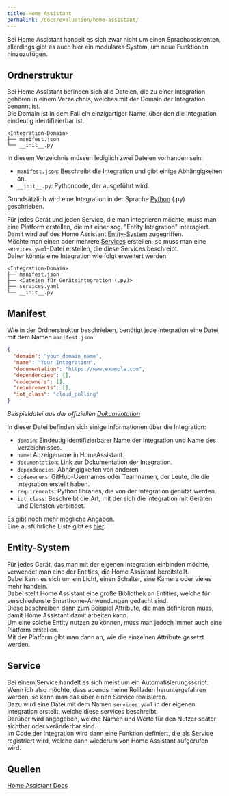 ```yaml
---
title: Home Assistant
permalink: /docs/evaluation/home-assistant/
---
```


Bei Home Assistant handelt es sich zwar nicht um einen Sprachassistenten, allerdings gibt es auch hier ein modulares System, um neue Funktionen hinzuzufügen.  


## Ordnerstruktur

Bei Home Assistant befinden sich alle Dateien, die zu einer Integration gehören in einem Verzeichnis, welches mit der Domain der Integration benannt ist.  
Die Domain ist in dem Fall ein einzigartiger Name, über den die Integration eindeutig identifizierbar ist.  

````
<Integration-Domain>   
├── manifest.json
└── __init__.py
````

In diesem Verzeichnis müssen lediglich zwei Dateien vorhanden sein:  

- ``manifest.json``: Beschreibt die Integration und gibt einige Abhängigkeiten an.
- ``__init__.py``: Pythoncode, der ausgeführt wird.  

Grundsätzlich wird eine Integration in der Sprache [Python](https://www.python.org/) (.py) geschrieben.


Für jedes Gerät und jeden Service, die man integrieren möchte, muss man eine Platform erstellen, die mit einer sog. "Entity Integration" interagiert.  
Damit wird auf des Home Assistant [Entity-System](#entity-system) zugegriffen.  
Möchte man einen oder mehrere [Services](#service) erstellen, so muss man eine ``services.yaml``-Datei erstellen, die diese Services beschreibt.  
Daher könnte eine Integration wie folgt erweitert werden:  

````
<Integration-Domain>   
├── manifest.json
├── <Dateien für Geräteintegration (.py)>
├── services.yaml
└── __init__.py
````

## Manifest

Wie in der Ordnerstruktur beschrieben, benötigt jede Integration eine Datei mit dem Namen ``manifest.json``.   

````json
{
  "domain": "your_domain_name",
  "name": "Your Integration",
  "documentation": "https://www.example.com",
  "dependencies": [],
  "codeowners": [],
  "requirements": [],
  "iot_class": "cloud_polling"
}
````
*Beispieldatei aus der offiziellen [Dokumentation](https://developers.home-assistant.io/docs/creating_integration_manifest/)*


In dieser Datei befinden sich einige Informationen über die Integration: 
- ``domain``: Eindeutig identifizierbarer Name der Integration und Name des Verzeichnisses.
- ``name``: Anzeigename in HomeAssistant.
- ``documentation``: Link zur Dokumentation der Integration.
- ``dependencies``:  Abhängigkeiten von anderen 
- ``codeowners``:  GitHub-Usernames oder Teamnamen, der Leute, die die Integration erstellt haben.
- ``requirements``:  Python libraries, die von der Integration genutzt werden.
- ``iot_class``:  Beschreibt die Art, mit der sich die Integration mit Geräten und Diensten verbindet.

Es gibt noch mehr mögliche Angaben.  
Eine ausführliche Liste gibt es [hier](https://developers.home-assistant.io/docs/creating_integration_manifest/).  

## Entity-System 

Für jedes Gerät, das man mit der eigenen Integration einbinden möchte, verwendet man eine der Entities, die Home Assistant bereitstellt.  
Dabei kann es sich um ein Licht, einen Schalter, eine Kamera oder vieles mehr handeln.  
Dabei stellt Home Assistant eine große Bibliothek an Entities, welche für verschiedenste Smarthome-Anwendungen gedacht sind.  
Diese beschreiben dann zum Beispiel Attribute, die man definieren muss, damit Home Assistant damit arbeiten kann.  
Um eine solche Entity nutzen zu können, muss man jedoch immer auch eine Platform erstellen.  
Mit der Platform gibt man dann an, wie die einzelnen Attribute gesetzt werden.

## Service

Bei einem Service handelt es sich meist um ein Automatisierungsscript.  
Wenn ich also möchte, dass abends meine Rollladen heruntergefahren werden, so kann man das über einen Service realisieren.  
Dazu wird eine Datei mit dem Namen ``services.yaml`` in der eigenen Integration erstellt, welche diese services beschreibt.  
Darüber wird angegeben, welche Namen und Werte für den Nutzer später sichtbar oder veränderbar sind.  
Im Code der Integration wird dann eine Funktion definiert, die als Service registriert wird, welche dann wiederum von Home Assistant aufgerufen wird.  

## Quellen 

[Home Assistant Docs](https://developers.home-assistant.io/docs/development_index)